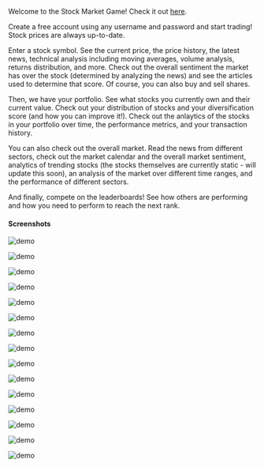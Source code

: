 Welcome to the Stock Market Game! Check it out [here](https://stocks-game.streamlit.app).

Create a free account using any username and password and start trading! Stock prices are always up-to-date.

Enter a stock symbol. See the current price, the price history, the latest news, technical analysis including moving averages, volume analysis, returns distribution, and more. Check out the overall sentiment the market has over the stock (determined by analyzing the news) and see the articles used to determine that score. Of course, you can also buy and sell shares.

Then, we have your portfolio. See what stocks you currently own and their current value. Check out your distribution of stocks and your diversification score (and how you can improve it!). Check out the anlaytics of the stocks in your portfolio over time, the performance metrics, and your transaction history.

You can also check out the overall market. Read the news from different sectors, check out the market calendar and the overall market sentiment, analytics of trending stocks (the stocks themselves are currently static - will update this soon), an analysis of the market over different time ranges, and the performance of different sectors.

And finally, compete on the leaderboards! See how others are performing and how you need to perform to reach the next rank.

#### Screenshots

![demo](img/1.png)

![demo](img/2.png)

![demo](img/3.png)

![demo](img/4.png)

![demo](img/5.png)

![demo](img/6.png)

![demo](img/7.png)

![demo](img/8.png)

![demo](img/9.png)

![demo](img/10.png)

![demo](img/11.png)

![demo](img/12.png)

![demo](img/13.png)

![demo](img/14.png)

![demo](img/15.png)
